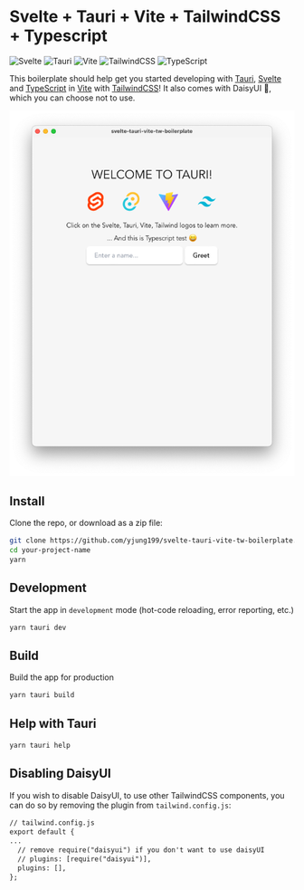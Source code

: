 # Svelte + Tauri + Vite + TailwindCSS + Typescript

![Svelte](https://img.shields.io/badge/svelte-%23f1413d.svg?style=for-the-badge&logo=svelte&logoColor=white)
![Tauri](https://img.shields.io/badge/tauri-%2324C8DB.svg?style=for-the-badge&logo=tauri&logoColor=%23FFFFFF)
![Vite](https://img.shields.io/badge/vite-%23646CFF.svg?style=for-the-badge&logo=vite&logoColor=white)
![TailwindCSS](https://img.shields.io/badge/tailwindcss-%2338B2AC.svg?style=for-the-badge&logo=tailwind-css&logoColor=white)
![TypeScript](https://img.shields.io/badge/typescript-%23007ACC.svg?style=for-the-badge&logo=typescript&logoColor=white)

This boilerplate should help get you started developing with <a href="https://tauri.app">Tauri</a>, <a href="https://svelte.dev">Svelte</a> and <a href="https://www.typescriptlang.org">TypeScript</a> in <a href="https://vitejs.dev">Vite</a> with <a href="https://tailwindcss.com">TailwindCSS</a>! It also comes with DaisyUI 🌼, which you can choose not to use.

<div align="center">
  <img src="./static/img.png" alt="Boilerplate preview"/>

</div>

## Install

Clone the repo, or download as a zip file:

```bash
git clone https://github.com/yjung199/svelte-tauri-vite-tw-boilerplate.git your-project-name
cd your-project-name
yarn
```

## Development

Start the app in `development` mode (hot-code reloading, error reporting, etc.)

```bash
yarn tauri dev
```

## Build

Build the app for production

```bash
yarn tauri build
```

## Help with Tauri

```bash
yarn tauri help
```

## Disabling DaisyUI

If you wish to disable DaisyUI, to use other TailwindCSS components, you can do so by removing the plugin from `tailwind.config.js`:

```
// tailwind.config.js
export default {
...
  // remove require("daisyui") if you don't want to use daisyUI
  // plugins: [require("daisyui")],
  plugins: [],
};

```
